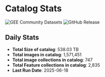 # Catalog Stats

![GEE Community Datasets](https://img.shields.io/endpoint?url=https://gist.githubusercontent.com/samapriya/34bc0c1280d475d3a69e3b60a706226e/raw/community.json)
![GitHub Release](https://img.shields.io/github/v/release/samapriya/awesome-gee-community-datasets)

## Daily Stats

<!-- START_MARKER -->
* **Total Size of catalog**: 538.03 TB
* **Total images in catalog**: 1,571,451
* **Total image collections in catalog**: 747
* **Total Feature collections in catalog**: 2,835
* **Last Run Date**: 2025-06-18
<!-- END_MARKER -->
